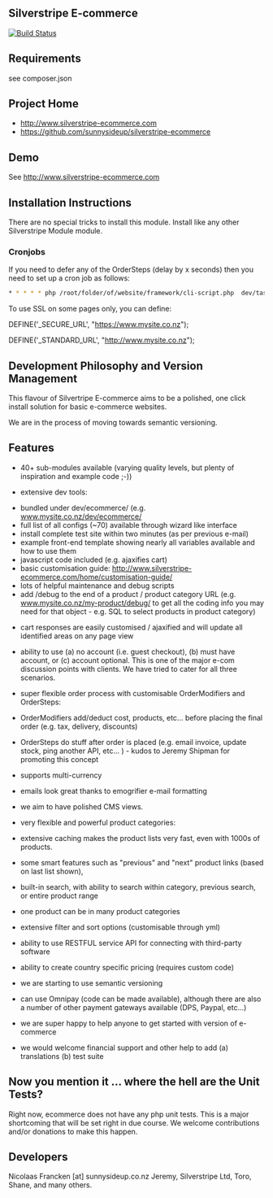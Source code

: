 ## Silverstripe E-commerce ##

[![Build Status](https://travis-ci.org/sunnysideup/silverstripe-ecommerce.svg?branch=master)](https://travis-ci.org/sunnysideup/silverstripe-ecommerce)


## Requirements ##

see composer.json

## Project Home ##

 * http://www.silverstripe-ecommerce.com
 * https://github.com/sunnysideup/silverstripe-ecommerce

## Demo ##

See http://www.silverstripe-ecommerce.com


## Installation Instructions ##

There are no special tricks to install this module. Install like any
other Silverstripe Module module.

### Cronjobs
If you need to defer any of the OrderSteps (delay by x seconds) then you
need to set up a cron job as follows:

```bash
* * * * * php /root/folder/of/website/framework/cli-script.php  dev/tasks/EcommerceTaskProcessOrderQueue
```
To use SSL on some pages only, you can define:

DEFINE('_SECURE_URL', "https://www.mysite.co.nz");

DEFINE('_STANDARD_URL', "http://www.mysite.co.nz");

## Development Philosophy and Version Management ##

This flavour of Silvertripe E-commerce aims to be a polished, one click install solution for basic e-commerce websites.

We are in the process of moving towards semantic versioning.

## Features ##

 * 40+ sub-modules available (varying quality levels, but plenty of inspiration and example code ;-))

 * extensive dev tools:
  - bundled under dev/ecommerce/ (e.g. www.mysite.co.nz/dev/ecommerce/
  - full list of all configs (~70) available through wizard like interface
  - install complete test site within two minutes (as per previous e-mail)
  - example front-end template showing nearly all variables available and how to use them
  - javascript code included (e.g. ajaxifies cart)
  - basic customisation guide: http://www.silverstripe-ecommerce.com/home/customisation-guide/
  - lots of helpful maintenance and debug scripts
  - add /debug to the end of a product / product category URL (e.g. www.mysite.co.nz/my-product/debug/ to get all the coding info you may need for that object - e.g. SQL to select products in product category)

 * cart responses are easily customised / ajaxified and will update all identified areas on any page view

 * ability to use
  (a) no account (i.e. guest checkout),
  (b) must have account, or
  (c) account optional.
  This is one of the major e-com discussion points with clients. We have tried to cater for all three scenarios.

 * super flexible order process with customisable OrderModifiers and OrderSteps:

  - OrderModifiers add/deduct cost, products, etc... before placing the final order (e.g. tax, delivery, discounts)

  - OrderSteps do stuff after order is placed (e.g. email invoice, update stock, ping another API, etc... ) - kudos to Jeremy Shipman for promoting this concept

 * supports multi-currency

 * emails look great thanks to emogrifier e-mail formatting

 * we aim to have polished CMS views.

 * very flexible and powerful product categories:

  - extensive caching makes the product lists very fast, even with 1000s of products.

  - some smart features such as "previous" and "next" product links (based on last list shown),

  - built-in search, with ability to search within category, previous search, or entire product range

  - one product can be in many product categories

  - extensive filter and sort options (customisable through yml)

 * ability to use RESTFUL service API for connecting with third-party software

 * ability to create country specific pricing (requires custom code)

 * we are starting to use semantic versioning

 * can use Omnipay (code can be made available), although there are also a number of other payment gateways available (DPS, Paypal, etc...)

 * we are super happy to help anyone to get started with version of e-commerce

 * we would welcome financial support and other help to add
  (a) translations
  (b) test suite


## Now you mention it ... where the hell are the Unit Tests? ##

Right now, ecommerce does not have any php unit tests.
This is a major shortcoming that will be set right in due course.
We welcome contributions and/or donations to make this happen.


## Developers ##

Nicolaas Francken [at] sunnysideup.co.nz
Jeremy, Silverstripe Ltd, Toro, Shane, and many others.
